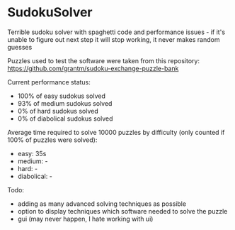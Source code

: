 # SudokuSolver
Terrible sudoku solver with spaghetti code and performance issues - if it's unable to figure out next step it will stop working, it never makes random guesses

Puzzles used to test the software were taken from this repository: https://github.com/grantm/sudoku-exchange-puzzle-bank

Current performance status:
- 100% of easy sudokus solved
- 93% of medium sudokus solved
- 0% of hard sudokus solved
- 0% of diabolical sudokus solved

Average time required to solve 10000 puzzles by difficulty (only counted if 100% of puzzles were solved):
- easy: 35s
- medium: -
- hard: -
- diabolical: -

Todo:
- adding as many advanced solving techniques as possible
- option to display techniques which software needed to solve the puzzle
- gui (may never happen, I hate working with ui)
